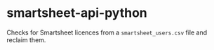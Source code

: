 # smartsheet-api-python

Checks for Smartsheet licences from a `smartsheet_users.csv` file and reclaim them.